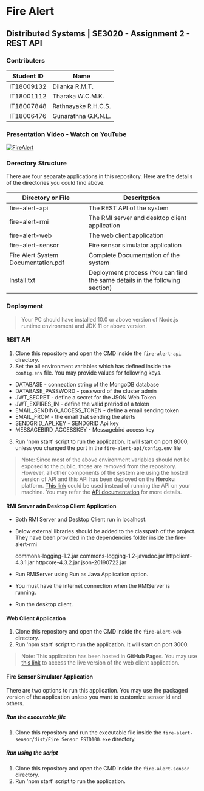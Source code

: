 # Fire Alert 
## Distributed Systems | SE3020 - Assignment 2 - REST API

### Contributers
Student ID | Name
-----------|--------------
IT18009132 | Dilanka R.M.T.
IT18001112 | Tharaka W.C.M.K.
IT18007848 | Rathnayake R.H.C.S.
IT18006476 | Gunarathna G.K.N.L.

### Presentation Video - Watch on YouTube
[![FireAlert](https://i.ibb.co/KNyT8Lq/youtube.png)](https://www.youtube.com/watch?v=X1D8vReTA1Y&feature=youtu.be)

### Derectory Structure
There are four separate applications in this repository. Here are the details of the directories you could find above.

Directory or File | Descritption
------------------|---------------
fire-alert-api | The REST API of the system
fire-alert-rmi | The RMI server and desktop client application
fire-alert-web | The web client application
fire-alert-sensor | Fire sensor simulator application
Fire Alert System Documentation.pdf | Complete Documentation of the system
Install.txt | Deployment process (You can find the same details in the following section)

### Deployment

> Your PC should have installed 10.0 or above version of Node.js runtime environment and JDK 11 or above version.

#### REST API
1. Clone this repository and open the CMD inside the `fire-alert-api` directory.
2. Set the all environment variables which has defined inside the `config.env` file. You may provide values for following keys.

  * DATABASE - connection string of the MongoDB database
  * DATABASE_PASSWORD - password of the cluster admin
  * JWT_SECRET - define a secret for the JSON Web Token
  * JWT_EXPIRES_IN - define the valid preriod of a token
  * EMAIL_SENDING_ACCESS_TOKEN - define a email sending token
  * EMAIL_FROM - the email that sending the alerts
  * SENDGRID_API_KEY - SENDGRID Api key 
  * MESSAGEBIRD_ACCESSKEY - Messagebird access key

3. Run 'npm start' script to run the application. It will start on port 8000, unless you changed the port in the `fire-alert-api/config.env` file

> Note: Since most of the above environment variables should not be exposed to the public, those are removed from the repository. However, all other components of the system are using the hosted version of API and this API has been deployed on the **Heroku** platform. [This link](http://fire-alert-solution.herokuapp.com/) could be used instead of running the API on your machine. You may refer the [API documentation](https://github.com/ThamalDilanka/ds-se3020-assignment-two/blob/master/fire-alert-api/README.md) for more details.

#### RMI Server adn Desktop Client Application

* Both RMI Server and Desktop Client run in localhost.
* Below external libraries should be added to the classpath of the project. They have been provided in the dependencies folder inside the fire-alert-rmi 

	commons-logging-1.2.jar
	commons-logging-1.2-javadoc.jar
	httpclient-4.3.1.jar
	httpcore-4.3.2.jar
	json-20190722.jar

* Run RMIServer using Run as Java Application option.
* You must have the internet connection when the RMIServer is    
  running.
* Run the desktop client.

#### Web Client Application
1. Clone this repository and open the CMD inside the `fire-alert-web` directory.
3. Run 'npm start' script to run the application. It will start on port 3000.

> Note: This application has been hosted in **GitHub Pages**. You may use [this link](https://thamaldilanka.github.io/fire-alert-web/) to access the live version of the web client application. 

#### Fire Sensor Simulator Application
There are two options to run this application. You may use the packaged version of the application unless you want to customize sensor id and others.

##### Run the executable file
1. Clone this repository and run the executable file inside the `fire-alert-sensor/dist/Fire Sensor FSID100.exe` directory.

##### Run using the script
1. Clone this repository and open the CMD inside the `fire-alert-sensor` directory.
3. Run 'npm start' script to run the application.
